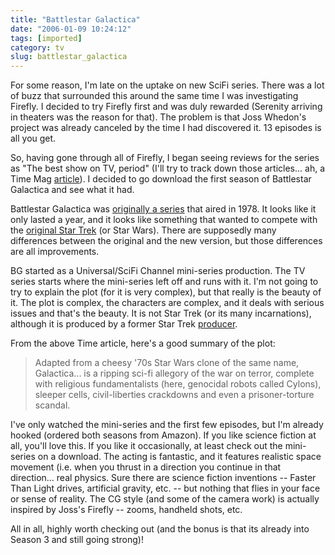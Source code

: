 ```yaml
---
title: "Battlestar Galactica"
date: "2006-01-09 10:24:12"
tags: [imported]
category: tv
slug: battlestar_galactica
---
```


For some reason, I'm late on the uptake on new SciFi series. There was a lot of buzz that surrounded this around the same time I was investigating Firefly. I decided to try Firefly first and was duly rewarded (Serenity arriving in theaters was the reason for that). The problem is that Joss Whedon's project was already canceled by the time I had discovered it. 13 episodes is all you get.

So, having gone through all of Firefly, I began seeing reviews for the series as "The best show on TV, period" (I'll try to track down those articles... ah, a Time Mag <a title="Best of 2005 - TV" href="http://www.time.com/time/arts/article/0,8599,1141640,00.html">article</a>). I decided to go download the first season of Battlestar Galactica and see what it had.

Battlestar Galactica was <a title="Battlestar Galactica - The Original Series" href="http://www.imdb.com/title/tt0076984/">originally a series</a> that aired in 1978. It looks like it only lasted a year, and it looks like something that wanted to compete with the <a title="Beam me up Scotty..." href="http://www.imdb.com/title/tt0076984/">original Star Trek</a> (or Star Wars). There are supposedly many differences between the original and the new version, but those differences are all improvements.

BG started as a Universal/SciFi Channel mini-series production. The TV series starts where the mini-series left off and runs with it. I'm not going to try to explain the plot (for it is very complex), but that really is the beauty of it. The plot is complex, the characters are complex, and it deals with serious issues and that's the beauty. It is not Star Trek (or its many incarnations), although it is produced by a former Star Trek <a title="Ronald Moore" href="http://www.imdb.com/name/nm0601822/">producer</a>.

From the above Time article, here's a good summary of the plot:

> Adapted from a cheesy '70s Star Wars clone of the same name, Galactica... is a ripping sci-fi allegory of the war on terror, complete with religious fundamentalists (here, genocidal robots called Cylons), sleeper cells, civil-liberties crackdowns and even a prisoner-torture scandal.

I've only watched the mini-series and the first few episodes, but I'm already hooked (ordered both seasons from Amazon). If you like science fiction at all, you'll love this. If you like it occasionally, at least check out the mini-series on a download. The acting is fantastic, and it features realistic space movement (i.e. when you thrust in a direction you continue in that direction... real physics. Sure there are science fiction inventions -- Faster Than Light drives, artificial gravity, etc. -- but nothing that flies in your face or sense of reality. The CG style (and some of the camera work) is actually inspired by Joss's Firefly -- zooms, handheld shots, etc.

All in all, highly worth checking out (and the bonus is that its already into Season 3 and still going strong)!
